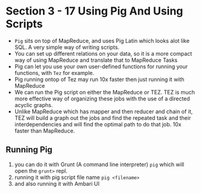 # Section 3 - 17 Using Pig And Using Scripts

- `Pig` sits on top of MapReduce, and uses Pig Latin which looks alot like SQL. A very simple way of writing scripts.
- You can set up different relations on your data, so it is a more compact way of using MapReduce and translate that to MapReduce Tasks
- Pig can let you use your own user-defined functions for running your functions, with `Tez` for example.
- Pig running ontop of Tez may run 10x faster then just running it with MapReduce
- We can run the Pig script on either the MapReduce or TEZ. TEZ is much more effective way of  organizing these jobs with the use of a directed acyclic graphs.
- Unlike MapReduce which has mapper and then reducer and chain of it, TEZ will build a graph out the jobs and find the repeated task and their interdependencies and will find the optimal path to do that job. 10x faster than MapReduce.

## Running Pig

1) you can do it with Grunt (A command line interpreter) `pig` which will open the `grunt>` repl.
2) running it with pig script file name `pig <filename>`
3) and also running it with Ambari UI
